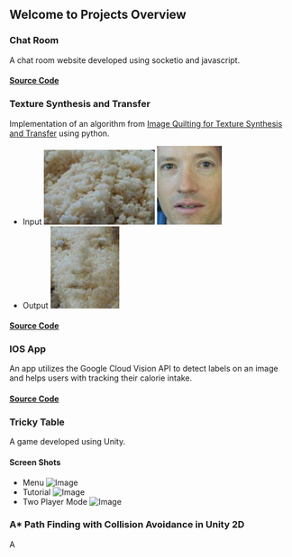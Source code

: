 ## Welcome to Projects Overview

### Chat Room
A chat room website developed using socketio and javascript. 
#### [Source Code](https://github.com/chuanky/chatRoom.git)

### Texture Synthesis and Transfer
Implementation of an algorithm from [Image Quilting for Texture Synthesis and Transfer](https://people.eecs.berkeley.edu/~efros/research/quilting/quilting.pdf) using python.
- Input
![Image](https://github.com/chuanky/TextureSynthesis/blob/master/inputs/rice.png)
![Image](https://github.com/chuanky/TextureSynthesis/blob/master/inputs/man_face.png)
- Output
![Image](https://github.com/chuanky/TextureSynthesis/blob/master/outputs/output_manface_itr3_alpha0.2.png)
#### [Source Code](https://github.com/chuanky/TextureSynthesis.git)

### IOS App
An app utilizes the Google Cloud Vision API to detect labels on an image and helps users with tracking their calorie intake.
#### [Source Code](https://github.com/chuanky/calorieTracker.git)

### Tricky Table
A game developed using Unity.
#### Screen Shots
- Menu
![Image](https://github.com/chuanky/git_page/blob/master/imgs/Menu.png)
- Tutorial
![Image](https://github.com/chuanky/git_page/blob/master/imgs/Tutorial.png)
- Two Player Mode
![Image](https://github.com/chuanky/git_page/blob/master/imgs/TwoPlayer.png)

### A* Path Finding with Collision Avoidance in Unity 2D
A 

